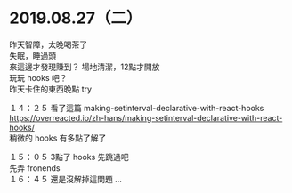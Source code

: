 # 2019.08.27（二）

昨天智障，太晚喝茶了  
失眠，睡過頭  
來這邊才發現賺到？  場地清潔，12點才開放  
玩玩 hooks 吧？  
昨天卡住的東西晚點 try  

１４：２５ 看了這篇  making-setinterval-declarative-with-react-hooks  
https://overreacted.io/zh-hans/making-setinterval-declarative-with-react-hooks/  
稍微的 hooks 有多點了解了  

１５：０５ 3點了 hooks 先跳過吧  
先弄 fronends  
１６：４５ 還是沒解掉這問題 ...   
